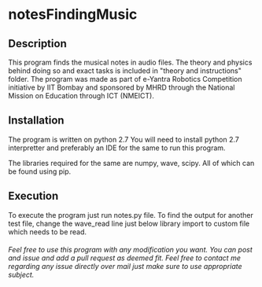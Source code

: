 # notesFindingMusic


## Description
This program finds the musical notes in audio files. The theory and physics behind doing so and exact tasks is included in "theory and instructions" folder. The program was made as part of e-Yantra Robotics Competition initiative by IIT Bombay and sponsored by MHRD through the National Mission on Education through ICT (NMEICT).

## Installation
The program is written on python 2.7 You will need to install python 2.7 interpretter and preferably an IDE for the same to run this program.

The libraries required for the same are numpy, wave, scipy. All of which can be found using pip.

## Execution
To execute the program just run notes.py file. To find the output for another test file, change the wave_read line just below library import to custom file which needs to be read.

###### Feel free to use this program with any modification you want. You can post and issue and add a pull request as deemed fit. Feel free to contact me regarding any issue directly over mail just make sure to use appropriate subject.
